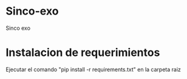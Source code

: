 # Sinco-exo
Sinco exo
# Instalacion de requerimientos
Ejecutar el comando "pip install -r requirements.txt" en la carpeta raiz
